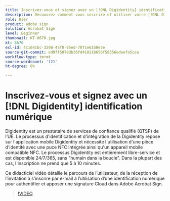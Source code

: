 ```yaml
---
title: Inscrivez-vous et signez avec un [!DNL Digidentity] identification numérique
description: Découvrez comment vous inscrire et utiliser votre [!DNL Digidentity] identification numérique avec Acrobat Sign
role: User
product: adobe sign
solution: Acrobat Sign
level: Beginner
thumbnail: KT-8670.jpg
kt: 8670
exl-id: 4c1641bc-3298-45f0-95ed-7071e6158e5e
source-git-commit: ed9ff5078db36fd41021b656f58356edeefa5cea
workflow-type: tm+mt
source-wordcount: '121'
ht-degree: 0%

---
```


# Inscrivez-vous et signez avec un [!DNL Digidentity] identification numérique

Digidentity est un prestataire de services de confiance qualifié (QTSP) de l’UE. Le processus d&#39;identification et d&#39;intégration de la Digidentity repose sur l&#39;application mobile Digidentity et nécessite l&#39;utilisation d&#39;une pièce d&#39;identité avec une puce NFC intégrée ainsi qu&#39;un appareil mobile compatible NFC. Le processus Digidentity est entièrement libre-service et est disponible 24/7/365, sans &quot;humain dans la boucle&quot;. Dans la plupart des cas, l&#39;inscription ne prend que 5 à 10 minutes.

Ce didacticiel vidéo détaille le parcours de l’utilisateur, de la réception de l’invitation à s’inscrire par e-mail à l’utilisation d’une identification numérique pour authentifier et apposer une signature Cloud dans Adobe Acrobat Sign.

>[!VIDEO](https://video.tv.adobe.com/v/336991?hidetitle=true)
